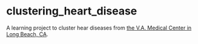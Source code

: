 # clustering_heart_disease
A learning project to cluster hear diseases from [the V.A. Medical Center in Long Beach, CA](https://archive.ics.uci.edu/ml/datasets/heart+Disease).
